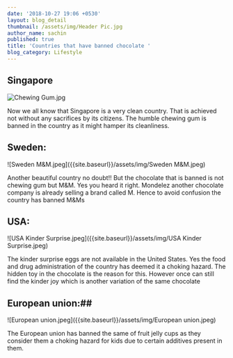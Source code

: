 ```yaml
---
date: '2018-10-27 19:06 +0530'
layout: blog_detail
thumbnail: /assets/img/Header Pic.jpg
author_name: sachin
published: true
title: 'Countries that have banned chocolate '
blog_category: Lifestyle
---
```

## Singapore
![Chewing Gum.jpg]({{site.baseurl}}/assets/img/Chewing%20Gum.jpg)

Now we all know that Singapore is a very clean country. That is achieved not without any sacrifices by its citizens. The humble chewing gum is banned in the country as it might hamper its cleanliness. 

## Sweden:
![Sweden M&M.jpeg]({{site.baseurl}}/assets/img/Sweden M&M.jpeg)

Another beautiful country no doubt!! But the chocolate that is banned is not chewing gum but M&M. Yes you heard it right.  Mondelez another chocolate company is already selling a brand called M. Hence to avoid confusion the country has banned M&Ms

## USA:
![USA Kinder Surprise.jpeg]({{site.baseurl}}/assets/img/USA Kinder Surprise.jpeg)

The kinder surprise eggs are not available in the United States. Yes the food and drug administration of the country has deemed it a choking hazard. The hidden toy in the chocolate is the reason for this. However once can still find the kinder joy which is another variation of the same chocolate

## European union:##
![European union.jpeg]({{site.baseurl}}/assets/img/European union.jpeg)

The European union has banned the same of fruit jelly cups as they consider them a choking hazard for kids due to certain additives present in them.
